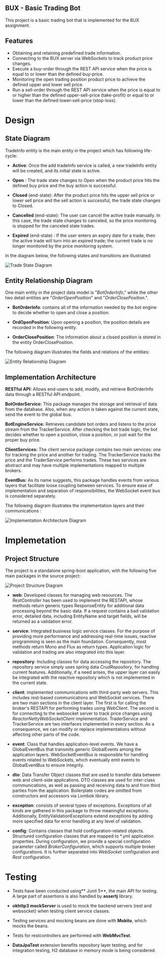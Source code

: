 ##  BUX -  Basic Trading Bot
This project is a basic trading bot that is implemented for the BUX assignment.


##  Features
- Obtaining and retaining predefined trade information.
- Connecting to the BUX server via WebSockets to track product price changes.
- Execute a buy-order through the REST API service when the price is equal to or lower than the defined buy-price.
- Monitoring the open trading position product price to achieve the defined upper and lower sell price.
- Run a sell-order through the REST API service when the price is equal to or higher than the defined upper-sell-price (take-profit) or equal to or lower than the defined lower-sell-price (stop-loss).


# Design

## State Diagram


TradeInfo entity is the main entity in the project which has following life-cycle:

- **Active**: Once the add tradeInfo service is called, a new tradeInfo entity will be created, and its initial state is active.

- **Open** : The trade state changes to Open when the product price hits the defined buy price and the buy action is successful.

- **Closed** (end-state): After the product price hits the upper sell price or lower sell price and the sell action is successful, the trade state changes to Closed.

- **Cancelled** (end-state): The user can cancel the active trade manually. In this case, the trade state changes to canceled, so the price monitoring is stopped for the canceled state trades.

- **Expired** (end-state) : If the user enters an expiry date for a trade, then the active trade will turn into an expired trade; the current trade is no longer monitored by the price monitoring system.

In the diagram below, the following states and transitions are illustrated:



![Trade State Diagram](https://github.com/saeedshokoohi/bux-basic-trading-bot/blob/75e017ed0edab8893878d3f2552b9a7c2d48ab4e/design/images/Trading%20State%20Diagram.jpg)


## Entity Relationship Diagram
One main entity in the project data model is "*BotOrderInfo*," while the other two detail entities are "*OrderOpenPosition*" and "*OrderClosePosition*.".

- **BotOrderInfo**: contains all of the information needed by the bot engine to decide whether to open and close a position.

- **OrdOpenPosition**: Upon opening a position, the position details are recorded in the following entity.

- **OrderClosePosition**: The information about a closed position is stored in the entity OrderClosePosition.


The following diagram illustrates the fields and relations of the entities:

![Entity Relationship Diagram](https://github.com/saeedshokoohi/bux-basic-trading-bot/blob/67eeb7ea4ee087283210d928bef5967b82a5ff4b/design/images/entity_relationship_diagram.png)

## Implementation Architecture

**RESTful API:** Allows end-users to add, modify, and retrieve BotOrderInfo data through a RESTful API endpoint.

**BotOrderService:** This package manages the storage and retrieval of data from the database. Also, when any action is taken against the current state, send the event to the global bus.

**BotEngineService:** Retrieves candidate bot orders and listens to the price stream from the TrackerService. After checking the bot trade logic, the bot decides whether to open a position, close a position, or just wait for the proper buy price.

**ClientServices:** The client service package contains two main services: one for tracking the price and another for trading. The TrackerService tracks the price and the TraderService performs trades. These two services are abstract and may have multiple implementations mapped to multiple brokers. 

**EventBus:** As its name suggests, this package handles events from various layers that facilitate loose coupling between services. To ensure ease of implementation and separation of responsibilities, the WebSocket event bus is considered separately.

The following diagram illustrates the implementation layers and their communications :


![Implementation Architecture Diagram](https://github.com/saeedshokoohi/bux-basic-trading-bot/blob/13e00cc71d737e102b563e9612b8b10acc9f5813/design/images/implementation_architecture_diagram.png)


# Implemetation

## Project Structure

The project is a standalone spring-boot application, with the following five main packages in the source project:

![Project Structure Diagram](https://github.com/saeedshokoohi/bux-basic-trading-bot/blob/429e9ece4947c2410dd813b24263ed32b1653ed6/design/images/project_structure_diagram.png)

- **web**: Developed classes for managing web resources. 
The *RestController* has been used to implement the RESTAPI, whose methods return generic types ResponseEntity for additional data processing beyond the basic data. If a request contains a bad validation error, detailed data, including EntityName and target fields, will be returned as a validation error.

- **service**: Integrated business logic service classes.
For the purpose of providing more performance and addressing real-time issues, reactive programming is seen as the main foundation. Consequently, most methods return Mono and Flux as return types. Application logic for validation and trading are also integrated into this layer. 
- **repository**: Including classes for data accessing the repository.
The repository service simply uses spring data *CrudRepository*, for handling current features. Additionally, if a need arises, the upper layer can easily be integrated with the reactive repository which is not implemented in the current state.

- **client**: implemented communications with third-party web servers. This includes rest-based communications and WebSocket services.
There are two main sections in the client layer. The first is for calling the broker's RESTAPI for performing trades using *WebClient*. The second is for connecting to the websocket server to track price changes using *ReactorNettyWebSocketClient* implementation.
TraderService and TrackerService are two interfaces implemented in every section. As a consequence, we can modify or replace implementations without affecting other parts of the code.

- **event**: Class that handles application-level events.
We have a GlobalEventBus that transmits generic GlobalEvents among the application layers. WebSocketEventBus is responsible for handling events related to WebSockets, which eventually emit events to GlobalEventBus to ensure integrity.

- **dto**: Data Transfer Object classes that are used to transfer data between web and client-side applications.
DTO classes are used for inter-class communications, as well as passing and receiving data to and from third parties from the application. Boilerplate codes are omitted from constructors and accessors via Lombok library. 

- **exception**: consists of several types of exceptions.
Exceptions of all kinds are gathered in this package to throw meaningful exceptions. Additionally, EntityValidationExceptions extend exceptions by adding more specified data for error handling at any level of validation.

- **config**: Contains classes that hold configuration-related objects.
Structured configuration classes that are mapped to *.yml application properties.
During configuration, we provide a special configuration parameter called *BrokerConfiguration*, which supports multiple broker configurations. It is further separated into *WebSocket* configuration and *Rest* configuration.

# Testing
- Tests have been conducted using** Junit 5**, the main API for testing. A large part of assertions is also handled by **assertj** library.

- **okhttp3 mockServer** is used to mock the backend servers (rest and websocket) when testing client service classes.

- Testing services and mocking beans are done with **Mokito**, which mocks the beans.

- Tests for restcontrollers are performed with **WebMvcTest**.

- **DataJpaTest** extension benefits repository layer testing, and for integration testing, H2 database in memory mode is being considered. 


